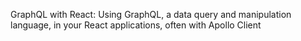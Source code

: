GraphQL with React: Using GraphQL, a data query and manipulation language, in your React applications, often with Apollo Client